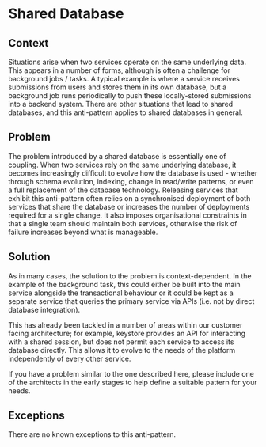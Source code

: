 # Shared Database

## Context

Situations arise when two services operate on the same underlying data. This appears in a number of forms, although is often a challenge for background jobs / tasks. A typical example is where a service receives submissions from users and stores them in its own database, but a background job runs periodically to push these locally-stored submissions into a backend system. There are other situations that lead to shared databases, and this anti-pattern applies to shared databases in general.

## Problem

The problem introduced by a shared database is essentially one of coupling. When two services rely on the same underlying database, it becomes increasingly difficult to evolve how the database is used - whether through schema evolution, indexing, change in read/write patterns, or even a full replacement of the database technology. Releasing services that exhibit this anti-pattern often relies on a synchronised deployment of both services that share the database or increases the number of deployments required for a single change. It also imposes organisational constraints in that a single team should maintain both services, otherwise the risk of failure increases beyond what is manageable.

## Solution

As in many cases, the solution to the problem is context-dependent. In the example of the background task, this could either be built into the main service alongside the transactional behaviour or it could be kept as a separate service that queries the primary service via APIs (i.e. not by direct database integration).

This has already been tackled in a number of areas within our customer facing architecture; for example, keystore provides an API for interacting with a shared session, but does not permit each service to access its database directly. This allows it to evolve to the needs of the platform independently of every other service.

If you have a problem similar to the one described here, please include one of the architects in the early stages to help define a suitable pattern for your needs.

## Exceptions

There are no known exceptions to this anti-pattern.
